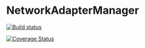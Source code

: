 # NetworkAdapterManager
[![Build status](https://ci.appveyor.com/api/projects/status/cgxw8s2wsan4do6r?svg=true)](https://ci.appveyor.com/project/opets/networkadaptermanager)

[![Coverage Status](https://coveralls.io/repos/github/opets/NetworkAdapterManager/badge.svg?branch=master)](https://coveralls.io/github/opets/NetworkAdapterManager?branch=master)

